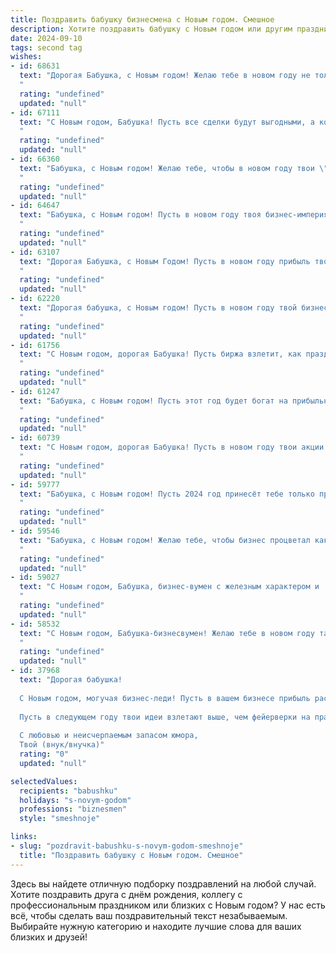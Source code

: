 ```yaml
---
title: Поздравить бабушку бизнесмена с Новым годом. Смешное
description: Хотите поздравить бабушку с Новым годом или другим праздником? Наш ИИ создаст незабываемое поздравление, а вы обязательно выделитесь среди других.  
date: 2024-09-10
tags: second tag
wishes:
- id: 68631
  text: "Дорогая Бабушка, с Новым годом! Желаю тебе в новом году не только прибыльных сделок и процветающего бизнеса, но и побольше времени на любимые внуков и, конечно же, любимые пирожки! 😄🎉
  "
  rating: "undefined"
  updated: "null"
- id: 67111
  text: "С Новым годом, Бабушка! Пусть все сделки будут выгодными, а конкуренты - добрыми соперниками. Главное - сохранять оптимизм, как в 90-х, когда ты строила бизнес на коленке, и наслаждаться заслуженным отдыхом.  🥂
  "
  rating: "undefined"
  updated: "null"
- id: 66360
  text: "Бабушка, с Новым годом! Желаю тебе, чтобы в новом году твои \"бизнес-инстинкты\" привели тебя к внукам, а не к очередному баснословному (но, будем честны, виртуальному) богатству!  😂
  "
  rating: "undefined"
  updated: "null"
- id: 64647
  text: "Бабушка, с Новым годом! Пусть в новом году твоя бизнес-империя расширится до размеров Вселенной, а конкуренты будут бегать за тобой, как зайцы за морковкой! 🥕  🎉
  "
  rating: "undefined"
  updated: "null"
- id: 63107
  text: "Дорогая Бабушка, с Новым Годом! Пусть в новом году прибыль твоя вырастет не меньше, чем у Деда Мороза, и пусть все твои бизнес-планы окажутся такими же удачными, как твой семейный рецепт оливье! 😉🥂
  "
  rating: "undefined"
  updated: "null"
- id: 62220
  text: "Дорогая бабушка, с Новым годом! Пусть в новом году твой бизнес процветает, а ты сама остаешься такой же заводной и непоседливой, как всегда!
  "
  rating: "undefined"
  updated: "null"
- id: 61756
  text: "С Новым годом, дорогая Бабушка! Пусть биржа взлетит, как праздничный салют, а прибыль будет не меньше, чем у Деда Мороза! 😉
  "
  rating: "undefined"
  updated: "null"
- id: 61247
  text: "Бабушка, с Новым годом! Пусть этот год будет богат на прибыльные сделки, удачные инвестиции и, конечно же, на внуков, которые приносят не только радость, но и вкусные пирожки! 😉
  "
  rating: "undefined"
  updated: "null"
- id: 60739
  text: "С Новым годом, дорогая Бабушка! Пусть в новом году твои акции растут как на дрожжах, а прибыль будет больше, чем у Деда Мороза! 🎄🍾🎉
  "
  rating: "undefined"
  updated: "null"
- id: 59777
  text: "Бабушка, с Новым годом! Пусть 2024 год принесёт тебе только прибыльные сделки, а все промахи будут только в игре в лото!
  "
  rating: "undefined"
  updated: "null"
- id: 59546
  text: "Бабушка, с Новым годом! Желаю тебе, чтобы бизнес процветал как ёлка, а прибыль росла как снежный ком! 🎄💰🍾
  "
  rating: "undefined"
  updated: "null"
- id: 59027
  text: "С Новым годом, Бабушка, бизнес-вумен с железным характером и  золотым сердцем! Пусть в новом году твои сделки будут только выгодными, а конкуренты - не более, чем милые котята, которые лишь пушистым облачком проплывают мимо твоей бизнес-империи! 🥂🎉
  "
  rating: "undefined"
  updated: "null"
- id: 58532
  text: "С Новым годом, Бабушка-бизнесвумен! Желаю тебе в новом году таких же успешных сделок, как твои внуки - только без слез и соплей! 😉  Пусть удача будет твоим верным партнером, а прибыль - неиссякаемым источником радости! 🍾
  "
  rating: "undefined"
  updated: "null"
- id: 37968
  text: "Дорогая бабушка!
  
  С Новым годом, могучая бизнес-леди! Пусть в вашем бизнесе прибыль растет, как ёлка в декабре, а конкуренты радуются, как будто у них на столе только мандарины! Желаю, чтобы прибыль сыпалась, как снег за окном, и чтобы все клиенты были такие же преданные, как ты к своему любимому чаю!
  
  Пусть в следующем году твои идеи взлетают выше, чем фейерверки на празднике, и чтобы всё происходило так же весело, как наши семейные посиделки!
  
  С любовью и неисчерпаемым запасом юмора,
  Твой (внук/внучка)"
  rating: "0"
  updated: "null"

selectedValues:
  recipients: "babushku"
  holidays: "s-novym-godom"
  professions: "biznesmen"
  style: "smeshnoje"

links:
- slug: "pozdravit-babushku-s-novym-godom-smeshnoje"
  title: "Поздравить бабушку с Новым годом. Смешное"
---
```


Здесь вы найдете отличную подборку поздравлений на любой случай. 
Хотите поздравить друга с днём рождения, коллегу с профессиональным праздником или близких с Новым годом? У нас есть всё, чтобы сделать ваш поздравительный текст незабываемым. Выбирайте нужную категорию и находите лучшие слова для ваших близких и друзей!
